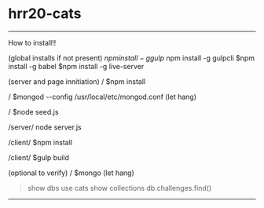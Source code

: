 # hrr20-cats


*************************************
How to install!!

(global installs if not present)
$npm install -g gulp
~$npm install -g gulpcli
$npm install -g babel
$npm install -g live-server



(server and page innitiation)
/
$npm install

/
$mongod --config /usr/local/etc/mongod.conf
(let hang)

/
$node seed.js

/server/
node server.js

/client/
$npm install

/client/
$gulp build



(optional to verify)
/
$mongo
(let hang)
>show dbs
>use cats
>show collections
>db.challenges.find()


*************************************



